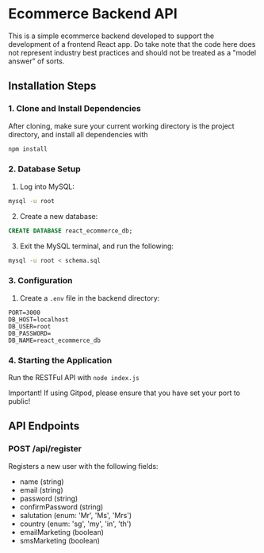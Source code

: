 # Ecommerce Backend API
This is a simple ecommerce backend developed to support the development of a frontend React app.  Do take note that the code here does not represent industry best practices and should not be treated as a "model answer" of sorts.



## Installation Steps

### 1. Clone and Install Dependencies
After cloning, make sure your current working directory is the project directory, and install all dependencies with
```bash
npm install
```

### 2. Database Setup

1. Log into MySQL:
```bash
mysql -u root
```

2. Create a new database:
```sql
CREATE DATABASE react_ecommerce_db;
```

3. Exit the MySQL terminal, and run the following:
```bash
mysql -u root < schema.sql
```

### 3. Configuration

1. Create a `.env` file in the backend directory:

```env
PORT=3000
DB_HOST=localhost
DB_USER=root
DB_PASSWORD=
DB_NAME=react_ecommerce_db
```
### 4. Starting the Application

Run the RESTFul API with `node index.js`

Important! If using Gitpod, please ensure that you have set your port to public!

## API Endpoints

### POST /api/register
Registers a new user with the following fields:
- name (string)
- email (string)
- password (string)
- confirmPassword (string)
- salutation (enum: 'Mr', 'Ms', 'Mrs')
- country (enum: 'sg', 'my', 'in', 'th')
- emailMarketing (boolean)
- smsMarketing (boolean)

